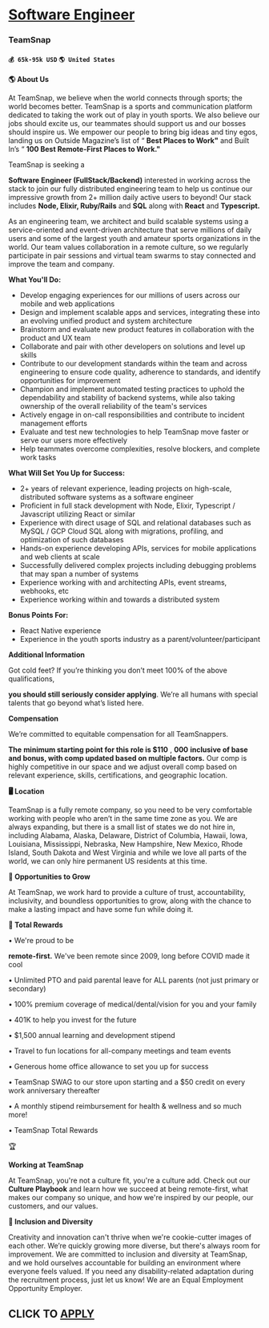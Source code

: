 # [Software Engineer](https://www.remotewlb.com/apply/software-engineer-52047)  
### TeamSnap  
#### `💰 65k-95k USD` `🌎 United States`  

**🌎 About Us**

At TeamSnap, we believe when the world connects through sports; the world becomes better. TeamSnap is a sports and communication platform dedicated to taking the work out of play in youth sports. We also believe our jobs should excite us, our teammates should support us and our bosses should inspire us. We empower our people to bring big ideas and tiny egos, landing us on Outside Magazine’s list of “ **Best Places to Work"** and Built In’s “ **100 Best Remote-First Places to Work."**

TeamSnap is seeking a

**Software Engineer (FullStack/Backend)** interested in working across the stack to join our fully distributed engineering team to help us continue our impressive growth from 2+ million daily active users to beyond! Our stack includes **Node, Elixir, Ruby/Rails** and **SQL** along with **React** and **Typescript.**

As an engineering team, we architect and build scalable systems using a service-oriented and event-driven architecture that serve millions of daily users and some of the largest youth and amateur sports organizations in the world. Our team values collaboration in a remote culture, so we regularly participate in pair sessions and virtual team swarms to stay connected and improve the team and company.

**What You'll Do:**

* Develop engaging experiences for our millions of users across our mobile and web applications
* Design and implement scalable apps and services, integrating these into an evolving unified product and system architecture
* Brainstorm and evaluate new product features in collaboration with the product and UX team
* Collaborate and pair with other developers on solutions and level up skills
* Contribute to our development standards within the team and across engineering to ensure code quality, adherence to standards, and identify opportunities for improvement
* Champion and implement automated testing practices to uphold the dependability and stability of backend systems, while also taking ownership of the overall reliability of the team's services
* Actively engage in on-call responsibilities and contribute to incident management efforts
* Evaluate and test new technologies to help TeamSnap move faster or serve our users more effectively
* Help teammates overcome complexities, resolve blockers, and complete work tasks

**What Will Set You Up for Success:**

* 2+ years of relevant experience, leading projects on high-scale, distributed software systems as a software engineer
* Proficient in full stack development with Node, Elixir, Typescript / Javascript utilizing React or similar
* Experience with direct usage of SQL and relational databases such as MySQL / GCP Cloud SQL along with migrations, profiling, and optimization of such databases
* Hands-on experience developing APIs, services for mobile applications and web clients at scale
* Successfully delivered complex projects including debugging problems that may span a number of systems
* Experience working with and architecting APIs, event streams, webhooks, etc
* Experience working within and towards a distributed system

**Bonus Points For:**

* React Native experience
* Experience in the youth sports industry as a parent/volunteer/participant

**Additional Information**

Got cold feet? If you’re thinking you don’t meet 100% of the above qualifications,

**you should still seriously consider applying**. We’re all humans with special talents that go beyond what’s listed here.

 **Compensation**

We’re committed to equitable compensation for all TeamSnappers.

**The** **minimum starting point for this role is $110** , **000** **inclusive of base and bonus, with comp updated based on multiple factors.** Our comp is highly competitive in our space and we adjust overall comp based on relevant experience, skills, certifications, and geographic location.

 **🖥 Location**

TeamSnap is a fully remote company, so you need to be very comfortable working with people who aren’t in the same time zone as you. We are always expanding, but there is a small list of states we do not hire in, including Alabama, Alaska, Delaware, District of Columbia, Hawaii, Iowa, Louisiana, Mississippi, Nebraska, New Hampshire, New Mexico, Rhode Island, South Dakota and West Virginia and while we love all parts of the world, we can only hire permanent US residents at this time.

**🚀 Opportunities to Grow**

At TeamSnap, we work hard to provide a culture of trust, accountability, inclusivity, and boundless opportunities to grow, along with the chance to make a lasting impact and have some fun while doing it.

**🎩 Total Rewards**

• We're proud to be

**remote-first.** We've been remote since 2009, long before COVID made it cool

• Unlimited PTO and paid parental leave for ALL parents (not just primary or secondary)

• 100% premium coverage of medical/dental/vision for you and your family

• 401K to help you invest for the future

• $1,500 annual learning and development stipend

• Travel to fun locations for all-company meetings and team events

• Generous home office allowance to set you up for success

• TeamSnap SWAG to our store upon starting and a $50 credit on every work anniversary thereafter

• A monthly stipend reimbursement for health & wellness and so much more!

• TeamSnap Total Rewards

🏆

**Working at TeamSnap**

At TeamSnap, you're not a culture fit, you're a culture add. Check out our **Culture Playbook** and learn how we succeed at being remote-first, what makes our company so unique, and how we're inspired by our people, our customers, and our values.

**🧡 Inclusion and Diversity**

Creativity and innovation can't thrive when we're cookie-cutter images of each other. We’re quickly growing more diverse, but there's always room for improvement. We are committed to inclusion and diversity at TeamSnap, and we hold ourselves accountable for building an environment where everyone feels valued. If you need any disability-related adaptation during the recruitment process, just let us know! We are an Equal Employment Opportunity Employer.

  
## CLICK TO [APPLY](https://www.remotewlb.com/apply/software-engineer-52047)

